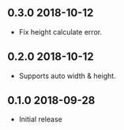 ## 0.3.0 2018-10-12

* Fix height calculate error.

## 0.2.0 2018-10-12

* Supports auto width & height.

## 0.1.0 2018-09-28
* Initial release